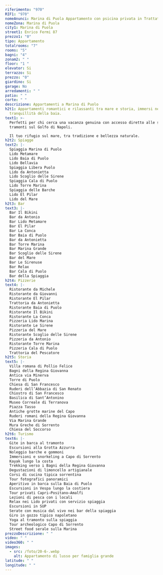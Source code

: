 ```yaml
---
riferimento: "970"
RIF1: "970"
nomeAnunci: Marina di Puola Appartamento con psicina privata in Trattativa
nomeZona: Marina di Puola
city1: Marina di Puola
street1: Enrico Fermi 87
prezzo1: "0"
tipo: Appartamento
totalrooms: "7"
rooms: "5"
bagni: "4"
zonam2: " "
floor: "1 "
elevator: Si
terrazzo: Si
prezzo: "0"
giardino: Si
garage: No
arredamenti: " "
patio: " "
corte: " "
descrizione: Appartamenti a Marina di Puolo
h2t1: Appartamenti romantici e rilassanti tra mare e storia, immersi nella
  tranquillità della baia.
text1: >-
  Perfetti per chi cerca una vacanza genuina con accesso diretto alle spiagge e
  tramonti sul Golfo di Napoli.

  Il tuo rifugio sul mare, tra tradizione e bellezza naturale.
h2t2: Spiagge
text2: |-
  Spiaggia Marina di Puolo
  Lido Metamare
  Lido Baia di Puolo
  Lido Bellavia
  Spiaggia Libera Puolo
  Lido da Antonietta
  Lido Scoglio delle Sirene
  Spiaggia Cala di Puolo
  Lido Torre Marina
  Spiaggia delle Barche
  Lido El Pilar
  Lido del Mare
h2t3: Bar
text3: |-
  Bar Il Bikini
  Bar da Antonio
  Bar Lido Metamare
  Bar El Pilar
  Bar La Conca
  Bar Baia di Puolo
  Bar da Antonietta
  Bar Torre Marina
  Bar Marina Grande
  Bar Scoglio delle Sirene
  Bar del Mare
  Bar Le Sirenuse
  Bar Relax
  Bar Cala di Puolo
  Bar della Spiaggia
h2t4: Pizzerie
text4: |-
  Ristorante da Michele
  Ristorante da Giovanni
  Ristorante El Pilar
  Trattoria da Antonietta
  Ristorante Baia di Puolo
  Ristorante Il Bikini
  Ristorante La Conca
  Pizzeria Lido Marina
  Ristorante Le Sirene
  Pizzeria del Mare
  Ristorante Scoglio delle Sirene
  Pizzeria da Antonio
  Ristorante Torre Marina
  Pizzeria Cala di Puolo
  Trattoria del Pescatore
h2t5: Storia
text5: |-
  Villa romana di Pollio Felice
  Bagni della Regina Giovanna
  Antica via Minerva
  Torre di Puolo
  Chiesa di San Francesco
  Ruderi dell’Abbazia di San Renato
  Chiostro di San Francesco
  Basilica di Sant’Antonino
  Museo Correale di Terranova
  Piazza Tasso
  Antiche grotte marine del Capo
  Ruderi romani della Regina Giovanna
  Via Marina Grande
  Mura Greche di Sorrento
  Chiesa del Soccorso
h2t6: Turismo
text6: |-
  Gite in barca al tramonto
  Escursioni alla Grotta Azzurra
  Noleggio barche e gommoni
  Immersioni e snorkeling a Capo di Sorrento
  Kayak lungo la costa
  Trekking verso i Bagni della Regina Giovanna
  Degustazioni di limoncello artigianale
  Corsi di cucina tipica sorrentina
  Tour fotografici panoramici
  Aperitivo in barca sulla Baia di Puolo
  Escursioni in Vespa lungo la costiera
  Tour privati Capri–Positano–Amalfi
  Lezioni di pesca con i locali
  Relax nei Lido privati con servizio spiaggia
  Escursioni in SUP
  Serate con musica dal vivo nei bar della spiaggia
  Giro in gozzo tipico napoletano
  Yoga al tramonto sulla spiaggia
  Tour archeologico Capo di Sorrento
  Street food serale sulla Marina
prezzoDescrizione: " "
video: " "
video360: " "
images:
  - src: /foto/20-6-.webp
    alt: Appartamento di lusso per famiglia grande
latitude: " "
longitude: " "
---
```

